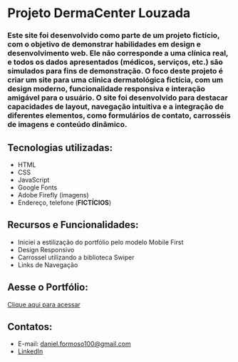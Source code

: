# Projeto **DermaCenter Louzada**

### Este site foi desenvolvido como parte de um projeto fictício, com o objetivo de demonstrar habilidades em design e desenvolvimento web. Ele não corresponde a uma clínica real, e todos os dados apresentados (médicos, serviços, etc.) são simulados para fins de demonstração. O foco deste projeto é criar um site para uma clínica dermatológica fictícia, com um design moderno, funcionalidade responsiva e interação amigável para o usuário. O site foi desenvolvido para destacar capacidades de layout, navegação intuitiva e a integração de diferentes elementos, como formulários de contato, carrosséis de imagens e conteúdo dinâmico.

## Tecnologias utilizadas:
- HTML
- CSS
- JavaScript
- Google Fonts
- Adobe Firefly (imagens)
- Endereço, telefone (**FICTÍCIOS**)

## Recursos e Funcionalidades:
- Iniciei a estilização do portfólio pelo modelo Mobile First
- Design Responsivo
- Carrossel utilizando a biblioteca Swiper
- Links de Navegação

## Aesse o Portfólio:
[Clique aqui para acessar](https://meu-site-murex-chi.vercel.app/)

## Contatos:
- E-mail: daniel.formoso100@gmail.com
- [LinkedIn](https://www.linkedin.com/in/danielformoso/)

